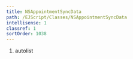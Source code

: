 ```yaml
---
title: NSAppointmentSyncData
path: /EJScript/Classes/NSAppointmentSyncData
intellisense: 1
classref: 1
sortOrder: 1038
---
```







1. autolist

